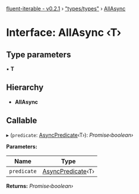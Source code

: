 [fluent-iterable - v0.2.1](../README.md) › ["types/types"](../modules/_types_types_.md) › [AllAsync](_types_types_.allasync.md)

# Interface: AllAsync ‹**T**›

## Type parameters

▪ **T**

## Hierarchy

* **AllAsync**

## Callable

▸ (`predicate`: [AsyncPredicate](_types_types_.asyncpredicate.md)‹T›): *Promise‹boolean›*

**Parameters:**

Name | Type |
------ | ------ |
`predicate` | [AsyncPredicate](_types_types_.asyncpredicate.md)‹T› |

**Returns:** *Promise‹boolean›*
